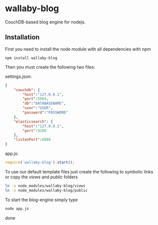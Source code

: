 wallaby-blog
============

CouchDB-based blog engine for nodejs.

Installation
------------

First you need to install the node module with all dependencies with npm

    npm install wallaby-blog

Then you must create the following two files:

settings.json:

```json
{
    "couchdb": {
        "host":"127.0.0.1",
        "port":5984,
        "db":"DATABASENAME",
        "user":"USER",
        "password":"PASSWORD"
    },
    "elasticsearch": {
        "host":"127.0.0.1",
        "port":9200
    },
    "listenPort":8080
}
```

app.js:

```javascript
require('wallaby-blog').start();
```

To use our default template files just create the following to symbolic links or copy the *views* and *public* folders

```bash
ln -s node_modules/wallaby-blog/views
ln -s node_modules/wallaby-blog/public
```

To start the blog-engine simply type

```bash
node app.js
```

done
